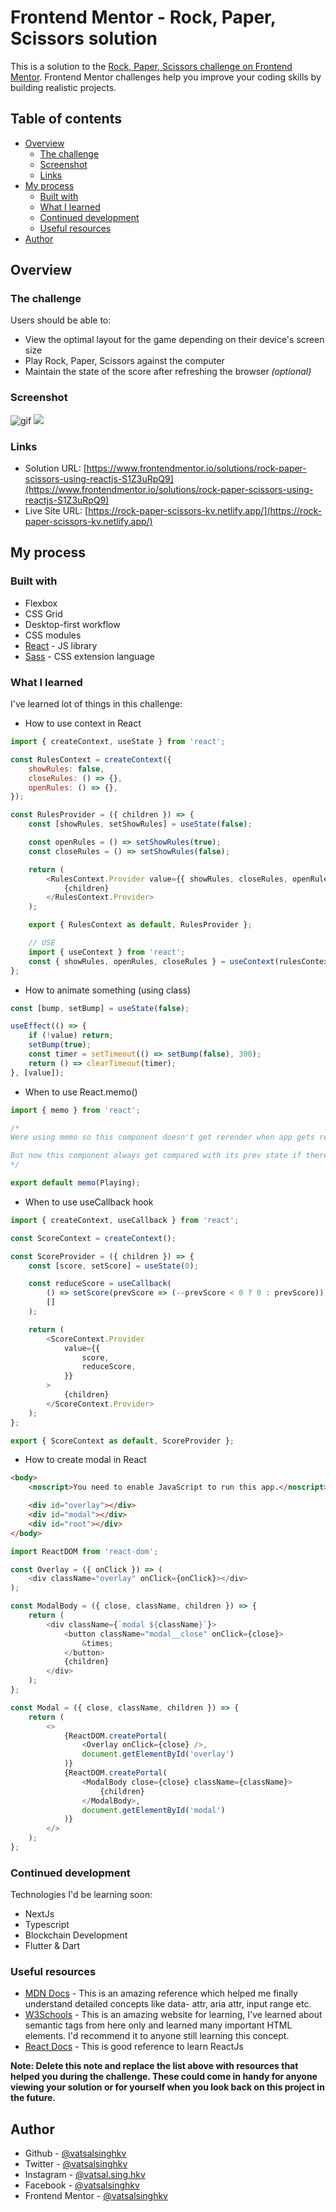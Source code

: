 # Frontend Mentor - Rock, Paper, Scissors solution

This is a solution to the [Rock, Paper, Scissors challenge on Frontend Mentor](https://www.frontendmentor.io/challenges/rock-paper-scissors-game-pTgwgvgH). Frontend Mentor challenges help you improve your coding skills by building realistic projects.

## Table of contents

- [Overview](#overview)
  - [The challenge](#the-challenge)
  - [Screenshot](#screenshot)
  - [Links](#links)
- [My process](#my-process)
  - [Built with](#built-with)
  - [What I learned](#what-i-learned)
  - [Continued development](#continued-development)
  - [Useful resources](#useful-resources)
- [Author](#author)

## Overview

### The challenge

Users should be able to:

- View the optimal layout for the game depending on their device's screen size
- Play Rock, Paper, Scissors against the computer
- Maintain the state of the score after refreshing the browser _(optional)_

### Screenshot

![gif](.screenshots/rock-paper-scissors.gif)
![](.screenshots/Screenshot-mobile.png)

### Links

- Solution URL: [https://www.frontendmentor.io/solutions/rock-paper-scissors-using-reactjs-S1Z3uRpQ9](https://www.frontendmentor.io/solutions/rock-paper-scissors-using-reactjs-S1Z3uRpQ9)
- Live Site URL: [https://rock-paper-scissors-kv.netlify.app/](https://rock-paper-scissors-kv.netlify.app/)

## My process

### Built with

- Flexbox
- CSS Grid
- Desktop-first workflow
- CSS modules
- [React](https://reactjs.org/) - JS library
- [Sass](https://sass-lang.com/) - CSS extension language

### What I learned

I've learned lot of things in this challenge:

- How to use context in React

```js
import { createContext, useState } from 'react';

const RulesContext = createContext({
	showRules: false,
	closeRules: () => {},
	openRules: () => {},
});

const RulesProvider = ({ children }) => {
	const [showRules, setShowRules] = useState(false);

	const openRules = () => setShowRules(true);
	const closeRules = () => setShowRules(false);

	return (
		<RulesContext.Provider value={{ showRules, closeRules, openRules }}>
			{children}
		</RulesContext.Provider>
	);

	export { RulesContext as default, RulesProvider };

	// USE
	import { useContext } from 'react';
	const { showRules, openRules, closeRules } = useContext(rulesContext);
};
```

- How to animate something (using class)

```js
const [bump, setBump] = useState(false);

useEffect(() => {
	if (!value) return;
	setBump(true);
	const timer = setTimeout(() => setBump(false), 300);
	return () => clearTimeout(timer);
}, [value]);
```

- When to use React.memo()

```js
import { memo } from 'react';

/* 
Were using memo so this component doesn't get rerender when app gets rerender because ShowRules state changes

But now this component always get compared with its prev state if there is some change it will get rerendered
*/

export default memo(Playing);
```

- When to use useCallback hook

```js
import { createContext, useCallback } from 'react';

const ScoreContext = createContext();

const ScoreProvider = ({ children }) => {
	const [score, setScore] = useState(0);

	const reduceScore = useCallback(
		() => setScore(prevScore => (--prevScore < 0 ? 0 : prevScore)),
		[]
	);

	return (
		<ScoreContext.Provider
			value={{
				score,
				reduceScore,
			}}
		>
			{children}
		</ScoreContext.Provider>
	);
};

export { ScoreContext as default, ScoreProvider };
```

- How to create modal in React

```html
<body>
	<noscript>You need to enable JavaScript to run this app.</noscript>

	<div id="overlay"></div>
	<div id="modal"></div>
	<div id="root"></div>
</body>
```

```js
import ReactDOM from 'react-dom';

const Overlay = ({ onClick }) => (
	<div className="overlay" onClick={onClick}></div>
);

const ModalBody = ({ close, className, children }) => {
	return (
		<div className={`modal ${className}`}>
			<button className="modal__close" onClick={close}>
				&times;
			</button>
			{children}
		</div>
	);
};

const Modal = ({ close, className, children }) => {
	return (
		<>
			{ReactDOM.createPortal(
				<Overlay onClick={close} />,
				document.getElementById('overlay')
			)}
			{ReactDOM.createPortal(
				<ModalBody close={close} className={className}>
					{children}
				</ModalBody>,
				document.getElementById('modal')
			)}
		</>
	);
};
```

### Continued development

Technologies I'd be learning soon:

- NextJs
- Typescript
- Blockchain Development
- Flutter & Dart

### Useful resources

- [MDN Docs](https://developer.mozilla.org/en-US/) - This is an amazing reference which helped me finally understand detailed concepts like data- attr, aria attr, input range etc.
- [W3Schools](https://www.w3schools.com/) - This is an amazing website for learning, I've learned about semantic tags from here only and learned many important HTML elements. I'd recommend it to anyone still learning this concept.
- [React Docs](https://reactjs.org/docs/getting-started.html) - This is good reference to learn ReactJs

**Note: Delete this note and replace the list above with resources that helped you during the challenge. These could come in handy for anyone viewing your solution or for yourself when you look back on this project in the future.**

## Author

- Github - [@vatsalsinghkv](https://github.com/vatsalsinghkv)
- Twitter - [@vatsalsinghkv](https://www.twitter.com/vatsalsinghkv)
- Instagram - [@vatsal.sing.hkv](https://www.instagram.com/vatsal.singh.kv)
- Facebook - [@vatsalsinghkv](https://www.facebook.com/vatsal.singh.kv)
- Frontend Mentor - [@vatsalsinghkv](https://www.frontendmentor.io/profile/vatsalsinghkv)

